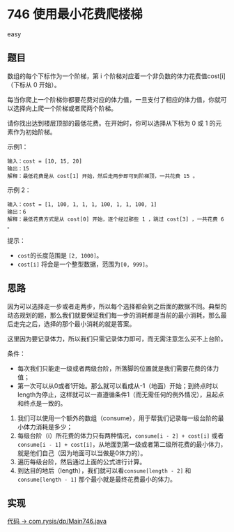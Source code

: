 # 746 使用最小花费爬楼梯

easy

## 题目

数组的每个下标作为一个阶梯，第 i 个阶梯对应着一个非负数的体力花费值cost[i]（下标从 0 开始）。

每当你爬上一个阶梯你都要花费对应的体力值，一旦支付了相应的体力值，你就可以选择向上爬一个阶梯或者爬两个阶梯。

请你找出达到楼层顶部的最低花费。在开始时，你可以选择从下标为 0 或 1 的元素作为初始阶梯。



示例1：
```
输入：cost = [10, 15, 20]
输出：15
解释：最低花费是从 cost[1] 开始，然后走两步即可到阶梯顶，一共花费 15 。
```
示例 2：
```
输入：cost = [1, 100, 1, 1, 1, 100, 1, 1, 100, 1]
输出：6
解释：最低花费方式是从 cost[0] 开始，逐个经过那些 1 ，跳过 cost[3] ，一共花费 6 。
```

提示：

- `cost`的长度范围是 `[2, 1000]`。
- `cost[i]` 将会是一个整型数据，范围为`[0, 999]`。

## 思路

因为可以选择走一步或者走两步，所以每个选择都会到之后面的数据不同。典型的动态规划的题，那么我们就要保证我们每一步的消耗都是当前的最小消耗，那么最后走完之后，选择的那个最小消耗的就是答案。

这里因为要记录体力，所以我们只需记录体力即可，而无需注意怎么买不上台阶。

条件：
- 每次我们只能走一级或者两级台阶，所落脚的位置就是我们需要花费的体力值；
- 第一次可以从0或者1开始。那么就可以看成从-1（地面）开始；到终点时以length为停止，这样就可以一直遵循条件1（而无需任何的例外情况），且起点和终点是一致的。

1. 我们可以使用一个额外的数组（consume），用于帮我们记录每一级台阶的最小体力消耗是多少；
2. 每级台阶（i）所花费的体力只有两种情况，`consume[i - 2] + cost[i]` 或者 `consume[i - 1] + cost[i]`，从地面到第一级或者第二级所花费的最小体力，就是他们自己（因为地面可以当做是0体力的）。
3. 遍历每级台阶，然后通过上面的公式进行计算。
4. 到达目的地后（length），我们就可以看`consume[length - 2]` 和 `consume[length - 1]` 那个最小就是最终花费最小的体力。

## 实现

[代码 -> com.rysis/dp/Main746.java](../../src/com/rysis/dp/Main746.java)